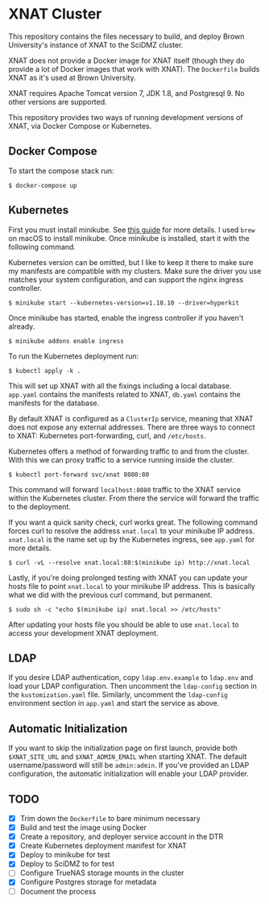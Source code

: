 # XNAT Cluster

This repository contains the files necessary to build, and deploy Brown
University's instance of XNAT to the SciDMZ cluster.

XNAT does not provide a Docker image for XNAT itself (though they do
provide a lot of Docker images that work with XNAT). The `Dockerfile`
builds XNAT as it's used at Brown University.

XNAT requires Apache Tomcat version 7, JDK 1.8, and Postgresql 9. No other
versions are supported.

This repository provides two ways of running development versions of XNAT,
via Docker Compose or Kubernetes.

## Docker Compose

To start the compose stack run:

```
$ docker-compose up
```

## Kubernetes

First you must install minikube. See [this guide][1] for more details. I
used `brew` on macOS to install minikube. Once minikube is installed, start
it with the following command.

Kubernetes version can be omitted, but I like to keep it there to make
sure my manifests are compatible with my clusters. Make sure the driver
you use matches your system configuration, and can support the nginx
ingress controller.

```
$ minikube start --kubernetes-version=v1.18.10 --driver=hyperkit
```

Once minikube has started, enable the ingress controller if you haven't
already.

```
$ minikube addons enable ingress
```

To run the Kubernetes deployment run:

```
$ kubectl apply -k .
```

This will set up XNAT with all the fixings including a local database.
`app.yaml` contains the manifests related to XNAT, `db.yaml` contains the
manifests for the database.

By default XNAT is configured as a `ClusterIp` service, meaning that XNAT
does not expose any external addresses. There are three ways to connect to
XNAT: Kubernetes port-forwarding, curl, and `/etc/hosts`.

Kubernetes offers a method of forwarding traffic to and from the cluster.
With this we can proxy traffic to a service running inside the cluster.

```
$ kubectl port-forward svc/xnat 8080:80
```

This command will forward `localhost:8080` traffic to the XNAT service
within the Kubernetes cluster. From there the service will forward the
traffic to the deployment.

If you want a quick sanity check, curl works great. The following command
forces curl to resolve the address `xnat.local` to your minikube IP
address. `xnat.local` is the name set up by the Kubernetes ingress, see
`app.yaml` for more details.

```
$ curl -vL --resolve xnat.local:80:$(minikube ip) http://xnat.local
```

Lastly, if you're doing prolonged testing with XNAT you can update your
hosts file to point `xnat.local` to your minikube IP address. This is
basically what we did with the previous curl command, but permanent.

```
$ sudo sh -c "echo $(minikube ip) xnat.local >> /etc/hosts"
```

After updating your hosts file you should be able to use `xnat.local` to
access your development XNAT deployment.

## LDAP

If you desire LDAP authentication, copy `ldap.env.example` to `ldap.env`
and load your LDAP configuration. Then uncomment the `ldap-config` section
in the `kustomization.yaml` file. Similarly, uncomment the `ldap-config`
environment section in `app.yaml` and start the service as above.

## Automatic Initialization

If you want to skip the initialization page on first launch, provide both
`$XNAT_SITE_URL` and `$XNAT_ADMIN_EMAIL` when starting XNAT. The default
username/password will still be `admin:admin`. If you've provided an LDAP
configuration, the automatic initialization will enable your LDAP provider.

## TODO
* [x] Trim down the `Dockerfile` to bare minimum necessary
* [x] Build and test the image using Docker
* [x] Create a repository, and deployer service account in the DTR
* [x] Create Kubernetes deployment manifest for XNAT
* [x] Deploy to minikube for test
* [x] Deploy to SciDMZ to for test
* [ ] Configure TrueNAS storage mounts in the cluster
* [x] Configure Postgres storage for metadata
* [ ] Document the process

[1]: https://minikube.sigs.k8s.io/docs/start/
